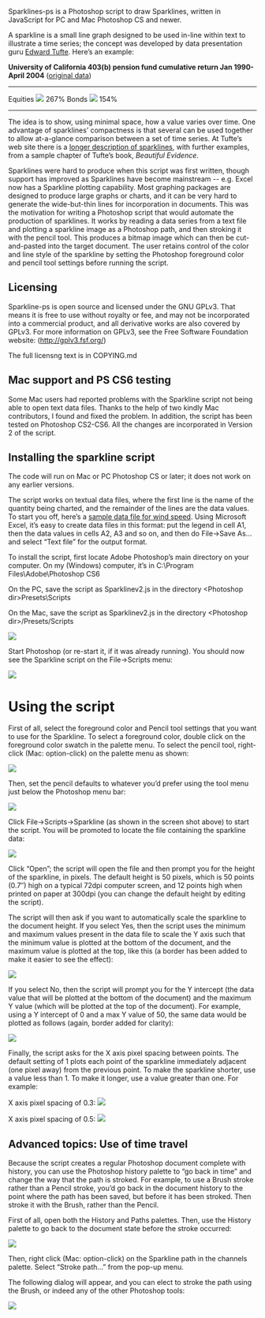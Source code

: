 Sparklines-ps is a Photoshop script to draw Sparklines, written in JavaScript
for PC and Mac Photoshop CS and newer.

A sparkline is a small line graph designed to be used in-line within
text to illustrate a time series; the concept was developed by data
presentation guru [Edward Tufte](http://www.edwardtufte.com/). Here’s an
example:

**University of California 403(b) pension fund cumulative return Jan
1990-April 2004** ([original
data](http://atyourservice.ucop.edu/employees/retirement/performance.html))

  ---------- --------------------------------------------------------------- ------
  Equities   ![](http://www.lodgephoto.com/images/Sparkline_uc_equity.gif)   267%
  Bonds      ![](http://www.lodgephoto.com/images/Sparkline_uc_bond.gif)     154%
  ---------- --------------------------------------------------------------- ------

The idea is to show, using minimal space, how a value varies over time.
One advantage of sparklines’ compactness is that several can be used
together to allow at-a-glance comparison between a set of time series.
At Tufte’s web site there is a [longer description of
sparklines](http://www.edwardtufte.com/bboard/q-and-a-fetch-msg?msg_id=0001OR&topic_id=1&topic=),
with further examples, from a sample chapter of Tufte’s book, *Beautiful
Evidence*.

Sparklines were hard to produce when this script was first written, though
support has improved as Sparklines have become mainstream -- e.g. Excel
now has a Sparkline plotting capability.
Most graphing packages are designed
to produce large graphs or charts, and it can be very hard to generate
the wide-but-thin lines for incorporation in documents. This was the
motivation for writing a Photoshop script that would automate the
production of sparklines. It works by reading a data series from a text
file and plotting a sparkline image as a Photoshop path, and then
stroking it with the pencil tool. This produces a bitmap image which can
then be cut-and-pasted into the target document. The user retains
control of the color and line style of the sparkline by setting the
Photoshop foreground color and pencil tool settings before running the
script.

Licensing
---------
Sparkline-ps is open source and licensed under the GNU GPLv3. That means
it is free to use
without royalty or fee, and may not be incorporated into a commercial product,
and all derivative works are also covered by GPLv3. For more information on
GPLv3, see the Free Software Foundation website: (http://gplv3.fsf.org/)

The full licensng text is in COPYING.md


Mac support and PS CS6 testing
------------------------------

Some Mac users had reported problems with the Sparkline script not being
able to open text data files. Thanks to the help of two kindly Mac
contributors, I found and fixed the problem. In addition, the script has
been tested on Photoshop CS2-CS6. All the changes are incorporated in
Version 2 of the script.

Installing the sparkline script
-------------------------------

The code will run on Mac or PC Photoshop CS or later; it does not
work on any earlier versions.

The script works on textual data files, where the first line is the name
of the quantity being charted, and the remainder of the lines are the
data values. To start you off, here’s a [sample data file for wind
speed](http://www.lodgephoto.com/articles/Example_data.txt). Using
Microsoft Excel, it’s easy to create data files in this format: put the
legend in cell A1, then the data values in cells A2, A3 and so on, and
then do File-\>Save As… and select “Text file” for the output format.

To install the script, first locate Adobe Photoshop’s main directory on
your computer. On my (Windows) computer, it’s in C:\\Program
Files\\Adobe\\Photoshop CS6

On the PC, save the script as Sparklinev2.js in the directory
\<Photoshop dir\>Presets\\Scripts

On the Mac, save the script as Sparklinev2.js in the directory
\<Photoshop dir\>/Presets/Scripts

![](http://www.lodgephoto.com/images/sparkline_script_location.gif)

Start Photoshop (or re-start it, if it was already running). You should
now see the Sparkline script on the File-\>Scripts menu:

![](http://www.lodgephoto.com/images/sparkline_file_menu.gif)

Using the script
================

First of all, select the foreground color and Pencil tool settings that
you want to use for the Sparkline. To select a foreground color, double
click on the foreground color swatch in the palette menu. To select the
pencil tool, right-click (Mac: option-click) on the palette menu as
shown:

![](http://www.lodgephoto.com/images/sparkline_pencil_select.gif)

Then, set the pencil defaults to whatever you’d prefer using the tool
menu just below the Photoshop menu bar:

![](http://www.lodgephoto.com/images/sparkline_pencil_params.gif)

Click File-\>Scripts-\>Sparkline (as shown in the screen shot above) to
start the script. You will be promoted to locate the file containing the
sparkline data:

![](http://www.lodgephoto.com/images/sparkline_open_data.gif)

Click “Open”; the script will open the file and then prompt you for the
height of the sparkline, in pixels. The default height is 50 pixels,
which is 50 points (0.7″) high on a typical 72dpi computer screen, and
12 points high when printed on paper at 300dpi (you can change the
default height by editing the script).

The script will then ask if you want to automatically scale the
sparkline to the document height. If you select Yes, then the script
uses the minimum and maximum values present in the data file to scale
the Y axis such that the minimum value is plotted at the bottom of the
document, and the maximum value is plotted at the top, like this (a
border has been added to make it easier to see the effect):

![](http://www.lodgephoto.com/images/sparkline_auto.gif)

If you select No, then the script will prompt you for the Y intercept
(the data value that will be plotted at the bottom of the document) and
the maximum Y value (which will be plotted at the top of the document).
For example, using a Y intercept of 0 and a max Y value of 50, the same
data would be plotted as follows (again, border added for clarity):

![](http://www.lodgephoto.com/images/sparkline_0_50.gif)

Finally, the script asks for the X axis pixel spacing between points.
The default setting of 1 plots each point of the sparkline immediately
adjacent (one pixel away) from the previous point. To make the sparkline
shorter, use a value less than 1. To make it longer, use a value greater
than one. For example:

X axis pixel spacing of 0.3:
![](http://www.lodgephoto.com/images/sparkline_x_03.gif)

X axis pixel spacing of 0.5:
![](http://www.lodgephoto.com/images/sparkline_x_05.gif)

Advanced topics: Use of time travel
-----------------------------------

Because the script creates a regular Photoshop document complete with
history, you can use the Photoshop history palette to “go back in time”
and change the way that the path is stroked. For example, to use a Brush
stroke rather than a Pencil stroke, you’d go back in the document
history to the point where the path has been saved, but before it has
been stroked. Then stroke it with the Brush, rather than the Pencil.

First of all, open both the History and Paths palettes. Then, use the
History palette to go back to the document state before the stroke
occurred:

![](http://www.lodgephoto.com/images/sparkline_history.gif)

Then, right click (Mac: option-click) on the Sparkline path in the
channels palette. Select “Stroke path…” from the pop-up menu.

The following dialog will appear, and you can elect to stroke the path
using the Brush, or indeed any of the other Photoshop tools:

![](http://www.lodgephoto.com/images/sparkline_stroke.gif)
